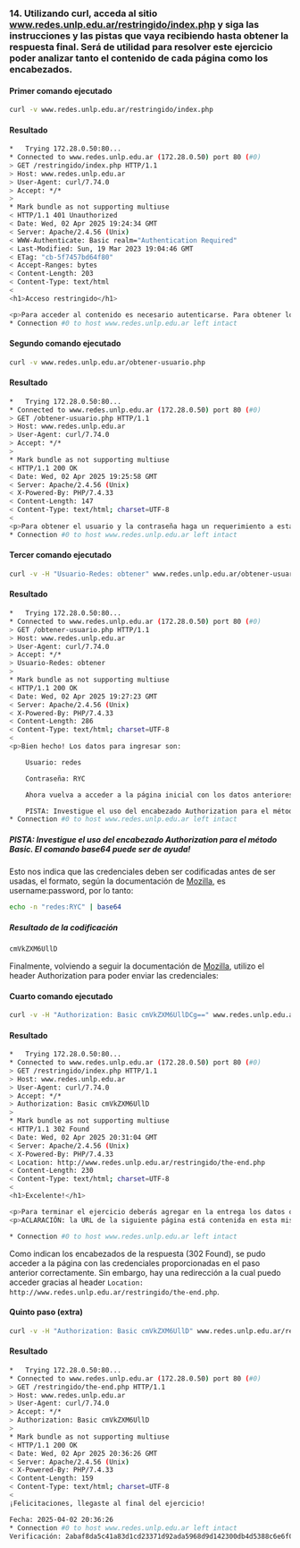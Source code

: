 ### 14. Utilizando curl, acceda al sitio www.redes.unlp.edu.ar/restringido/index.php y siga las instrucciones y las pistas que vaya recibiendo hasta obtener la respuesta final. Será de utilidad para resolver este ejercicio poder analizar tanto el contenido de cada página como los encabezados.

#### Primer comando ejecutado

```bash
curl -v www.redes.unlp.edu.ar/restringido/index.php
```

#### Resultado

```bash
*   Trying 172.28.0.50:80...
* Connected to www.redes.unlp.edu.ar (172.28.0.50) port 80 (#0)
> GET /restringido/index.php HTTP/1.1
> Host: www.redes.unlp.edu.ar
> User-Agent: curl/7.74.0
> Accept: */*
> 
* Mark bundle as not supporting multiuse
< HTTP/1.1 401 Unauthorized
< Date: Wed, 02 Apr 2025 19:24:34 GMT
< Server: Apache/2.4.56 (Unix)
< WWW-Authenticate: Basic realm="Authentication Required"
< Last-Modified: Sun, 19 Mar 2023 19:04:46 GMT
< ETag: "cb-5f7457bd64f80"
< Accept-Ranges: bytes
< Content-Length: 203
< Content-Type: text/html
< 
<h1>Acceso restringido</h1>

<p>Para acceder al contenido es necesario autenticarse. Para obtener los datos de acceso seguir las instrucciones detalladas en www.redes.unlp.edu.ar/obtener-usuario.php</p>
* Connection #0 to host www.redes.unlp.edu.ar left intact
```

#### Segundo comando ejecutado

```bash
curl -v www.redes.unlp.edu.ar/obtener-usuario.php
```

#### Resultado

```bash
*   Trying 172.28.0.50:80...
* Connected to www.redes.unlp.edu.ar (172.28.0.50) port 80 (#0)
> GET /obtener-usuario.php HTTP/1.1
> Host: www.redes.unlp.edu.ar
> User-Agent: curl/7.74.0
> Accept: */*
> 
* Mark bundle as not supporting multiuse
< HTTP/1.1 200 OK
< Date: Wed, 02 Apr 2025 19:25:58 GMT
< Server: Apache/2.4.56 (Unix)
< X-Powered-By: PHP/7.4.33
< Content-Length: 147
< Content-Type: text/html; charset=UTF-8
< 
<p>Para obtener el usuario y la contraseña haga un requerimiento a esta página seteando el encabezado 'Usuario-Redes' con el valor 'obtener'</p>
* Connection #0 to host www.redes.unlp.edu.ar left intact
```

#### Tercer comando ejecutado

```bash
curl -v -H "Usuario-Redes: obtener" www.redes.unlp.edu.ar/obtener-usuario.php
```

#### Resultado

```bash
*   Trying 172.28.0.50:80...
* Connected to www.redes.unlp.edu.ar (172.28.0.50) port 80 (#0)
> GET /obtener-usuario.php HTTP/1.1
> Host: www.redes.unlp.edu.ar
> User-Agent: curl/7.74.0
> Accept: */*
> Usuario-Redes: obtener
> 
* Mark bundle as not supporting multiuse
< HTTP/1.1 200 OK
< Date: Wed, 02 Apr 2025 19:27:23 GMT
< Server: Apache/2.4.56 (Unix)
< X-Powered-By: PHP/7.4.33
< Content-Length: 286
< Content-Type: text/html; charset=UTF-8
< 
<p>Bien hecho! Los datos para ingresar son: 

    Usuario: redes

    Contraseña: RYC

    Ahora vuelva a acceder a la página inicial con los datos anteriores.

    PISTA: Investigue el uso del encabezado Authorization para el método Basic. El comando base64 puede ser de ayuda!</p>
* Connection #0 to host www.redes.unlp.edu.ar left intact
```

##### PISTA: Investigue el uso del encabezado Authorization para el método Basic. El comando base64 puede ser de ayuda!

Esto nos indica que las credenciales deben ser codificadas antes de ser usadas, el formato, según la documentación de <a href="https://developer.mozilla.org/en-US/docs/Web/HTTP/Reference/Headers/Authorization#basic_authentication_2">Mozilla</a>, es username:password, por lo tanto:

```bash
echo -n "redes:RYC" | base64
```

##### Resultado de la codificación

```bash
cmVkZXM6UllD
```

Finalmente, volviendo a seguir la documentación de <a href="https://developer.mozilla.org/en-US/docs/Web/HTTP/Reference/Headers/Authorization#basic_authentication_2">Mozilla</a>, utilizo el header Authorization para poder enviar las credenciales:

#### Cuarto comando ejecutado

```bash
curl -v -H "Authorization: Basic cmVkZXM6UllDCg==" www.redes.unlp.edu.ar/restringido/index.php
```

#### Resultado

```bash
*   Trying 172.28.0.50:80...
* Connected to www.redes.unlp.edu.ar (172.28.0.50) port 80 (#0)
> GET /restringido/index.php HTTP/1.1
> Host: www.redes.unlp.edu.ar
> User-Agent: curl/7.74.0
> Accept: */*
> Authorization: Basic cmVkZXM6UllD
> 
* Mark bundle as not supporting multiuse
< HTTP/1.1 302 Found
< Date: Wed, 02 Apr 2025 20:31:04 GMT
< Server: Apache/2.4.56 (Unix)
< X-Powered-By: PHP/7.4.33
< Location: http://www.redes.unlp.edu.ar/restringido/the-end.php
< Content-Length: 230
< Content-Type: text/html; charset=UTF-8
< 
<h1>Excelente!</h1>

<p>Para terminar el ejercicio deberás agregar en la entrega los datos que se muestran en la siguiente página.</p>
<p>ACLARACIÓN: la URL de la siguiente página está contenida en esta misma respuesta.</p>

* Connection #0 to host www.redes.unlp.edu.ar left intact
```

Como indican los encabezados de la respuesta (302 Found), se pudo acceder a la página con las credenciales proporcionadas en el paso anterior correctamente. Sin embargo, hay una redirección a la cual puedo acceder gracias al header ```Location: http://www.redes.unlp.edu.ar/restringido/the-end.php```.

#### Quinto paso (extra)

```bash
curl -v -H "Authorization: Basic cmVkZXM6UllD" www.redes.unlp.edu.ar/restringido/the-end.php
```

#### Resultado

```bash
*   Trying 172.28.0.50:80...
* Connected to www.redes.unlp.edu.ar (172.28.0.50) port 80 (#0)
> GET /restringido/the-end.php HTTP/1.1
> Host: www.redes.unlp.edu.ar
> User-Agent: curl/7.74.0
> Accept: */*
> Authorization: Basic cmVkZXM6UllD
> 
* Mark bundle as not supporting multiuse
< HTTP/1.1 200 OK
< Date: Wed, 02 Apr 2025 20:36:26 GMT
< Server: Apache/2.4.56 (Unix)
< X-Powered-By: PHP/7.4.33
< Content-Length: 159
< Content-Type: text/html; charset=UTF-8
< 
¡Felicitaciones, llegaste al final del ejercicio! 

Fecha: 2025-04-02 20:36:26
* Connection #0 to host www.redes.unlp.edu.ar left intact
Verificación: 2abaf8da5c41a83d1cd23371d92ada5968d9d142300db4d5388c6e6f04841f6c
```